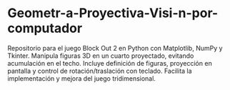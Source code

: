 # Geometr-a-Proyectiva-Visi-n-por-computador
 Repositorio para el juego Block Out 2 en Python con Matplotlib, NumPy y Tkinter. Manipula figuras 3D en un cuarto proyectado, evitando acumulación en el techo. Incluye definición de figuras, proyección en pantalla y control de rotación/traslación con teclado. Facilita la implementación y mejora del juego tridimensional.
